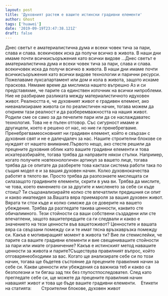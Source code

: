 ```yaml
---
layout: post
title: 'Духовният растеж е вашите истински градивни елементи'
author: Ghost
tags: ['huawei']
date: '2019-09-19T23:47:38.121Z'
draft: false
---
```


Днес светът е аматериалистична дума и всеки човек тича за пари, слава и слава. всекичовек иска да получи всичко в живота. В наши дни имаме почти всичкисъоръжения като всички видове ...Днес светът е аматериалистична дума и всеки човек тича за пари, слава и слава. всекичовек иска да получи всичко в живота. В наши дни имаме почти всичкисъоръжения като всички видове технологии и парични ресурси. Пожелаваме луксапартамент или дом и кола в живота, защото искаме праскова. Нямаме време да мислимза нашето вътрешно Аз и си представяхме, че парите са единствен източник на всички нипроблеми. Ние не разбираме разликата между материалистичното идуховен живот. Реалността е, че духовният живот е градивен елемент, ако ниеанализираме живота си по реалистичен начин, тогава можем да открием тази реалност и да разберемважността на нашия живот. Родили сме се само за да печелите пари или да се наслаждаватес технология. Това не е пълен отговор. Със сигурност имаме и другицели, което е решено от нас, но ние ги пренебрегваме. Пренебрегвамеосновният ни градивен елемент, който е свързан с духовния свят и не е далечдалеч за нас. Нашите строителни блокове се нуждаят от нашето внимание.Първото нещо, ако стесте решили да прецените духовния облик като вашите градивни елементи и това искатеразбирайте, тогава трябва да направите някои стъпки. Например, когато получите новтехнологичен артикул за вашето лице, тогава трябва да се опитате да разберете това кактази система работи така по същия модел е и за вашия духовен начин. Колко духовнокачества работят в тялото ви. Просто трябва да разпознаете мислещата си силазащото градивните елементи, скрити в ума ви. Трябва да мислите, че това, което емнението си за другите и мисленето за себе си къде стоиш? Ти същоанализирайте колко сте впечатлили предишния си опит и какво иматеидея за.Вашата вяра приемароля за вашия духовен живот. Вярата ти стои къде и колко симоже да се доверите на вашето убеждение. Трябва да разгледате такива ценности, каквито сте обичалимного. Тези стойности са ваши собствени създадени или сте впечатлени, защото вашитепредците са ги следвали и какво е значението на тези ценности във вашетоживот? Ценностите и вашата вяра са свързани помежду си и те имат тясна връзкавръзка помежду си. Какъв е мотивиращият момент в живота ти? Вие ли стемислейки, че парите са вашите градивни елементи и вие свещенивашите стойности за пари или имате ограничение? Какъв е истинският метод навашите ценности за живота и парите?Съществува правилният въпрос, който отговарянеобходими за вас. Когато ще анализирате себе си по този начин, тогава ще бъдетев състояние да прецените правилния начин за себе си. Какви ценности или убеждения са важниза теб и какво са безполезни и ти бягаш зад тях без глупостпоследовател. След като прегледате себе си, ще можете да прецените правилния начин навашият живот и това ще бъде вашите градивни елементи.    Етикети на статията:        Строителни блокове, духовен живот

